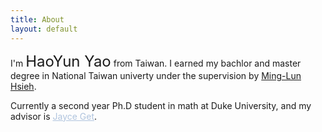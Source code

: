 ```yaml
---
title: About
layout: default
---
```


I'm   <font size =5pt> HaoYun Yao</font>   from Taiwan. I earned my bachlor and master degree in National Taiwan univerty under the supervision by <a href="https://www.math.ntu.edu.tw/~mlhsieh/" target="_blank"> Ming-Lun Hsieh</a>.

Currently a second year Ph.D student in math at Duke University, and my advisor is  <a href="https://sites.duke.edu/jgetz/" style = "color: #B0C4DE;" target="_blank"> Jayce Get</a>.


